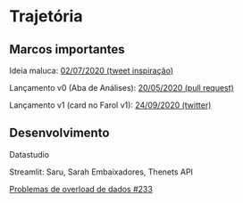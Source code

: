 # Trajetória

## Marcos importantes
Ideia maluca: [02/07/2020 (tweet inspiração)](https://twitter.com/VictimOfMaths/status/1279011744552189953)

Lançamento v0 (Aba de Análises): [20/05/2020 (pull request)](https://github.com/ImpulsoGov/farolcovid/pull/101)

Lançamento v1 (card no Farol v1): [24/09/2020 (twitter)](https://twitter.com/ImpulsoGov/status/1309185032091824128)


## Desenvolvimento

Datastudio

Streamlit: Saru, Sarah Embaixadores, Thenets API

[Problemas de overload de dados #233](https://github.com/ImpulsoGov/farolcovid/pull/233)
